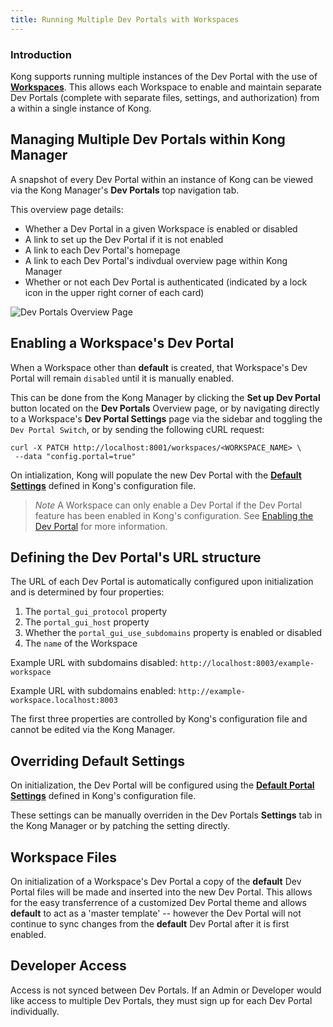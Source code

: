 ```yaml
---
title: Running Multiple Dev Portals with Workspaces
---
```


### Introduction

Kong supports running multiple instances of the Dev Portal with the use of 
[**Workspaces**](/admin-api/workspaces). This allows each Workspace to enable
and maintain separate Dev Portals (complete with separate files, settings, and
authorization) from a within a single instance of Kong.

## Managing Multiple Dev Portals within Kong Manager

A snapshot of every Dev Portal within an instance of Kong can be viewed via
the Kong Manager's **Dev Portals** top navigation tab. 

This overview page details:

- Whether a Dev Portal in a given Workspace is enabled or disabled
- A link to set up the Dev Portal if it is not enabled 
- A link to each Dev Portal's homepage
- A link to each Dev Portal's indivdual overview page within Kong Manager
- Whether or not each Dev Portal is authenticated (indicated by a lock icon
in the upper right corner of each card)

![Dev Portals Overview Page](https://konghq.com/wp-content/uploads/2018/11/devportals-overview.png)


## Enabling a Workspace's Dev Portal

When a Workspace other than **default** is created, that Workspace's Dev Portal
will remain `disabled` until it is manually enabled.

This can be done from the Kong Manager by clicking the **Set up Dev Portal**
button located on the **Dev Portals** Overview page, or by navigating directly
to a Workspace's **Dev Portal Settings** page via the sidebar and toggling the
`Dev Portal Switch`, or by sending the following cURL request:

```
curl -X PATCH http://localhost:8001/workspaces/<WORKSPACE_NAME> \
 --data "config.portal=true"
```

On intialization, Kong will populate the new Dev Portal with the [**Default Settings**](#defining-dev-portals-default-settings) defined in Kong's configuration file.

>*Note* A Workspace can only enable a Dev Portal if the Dev Portal feature has been enabled in Kong's configuration. See [Enabling the Dev Portal](/developer-portal/configuration/enable-the-dev-portal) for more information.


## Defining the Dev Portal's URL structure

The URL of each Dev Portal is automatically configured upon initialization and 
is determined by four properties:

1. The `portal_gui_protocol` property
2. The `portal_gui_host` property
3. Whether the `portal_gui_use_subdomains` property is enabled or disabled
4. The `name` of the Workspace

Example URL with subdomains disabled: `http://localhost:8003/example-workspace`

Example URL with subdomains enabled: `http://example-workspace.localhost:8003`

The first three properties are controlled by Kong's configuration file and
cannot be edited via the Kong Manager.

## Overriding Default Settings

On initialization, the Dev Portal will be configured using the [**Default Portal Settings**](/developer-portal/configuration/enable-the-dev-portal#default-settings) defined in Kong's configuration file.

These settings can be manually overriden in the Dev Portals **Settings** tab
in the Kong Manager or by patching the setting directly.

## Workspace Files

On initialization of a Workspace's Dev Portal a copy of the **default** Dev Portal files will be made and inserted into the new Dev Portal. This allows for the easy transferrence of a customized Dev Portal theme and allows **default** to act as a 'master template' -- however the Dev Portal will not continue to sync changes from the **default** Dev Portal after it is first enabled. 

## Developer Access

Access is not synced between Dev Portals. If an Admin or Developer would like access to multiple Dev Portals, they must sign up for each Dev Portal individually. 